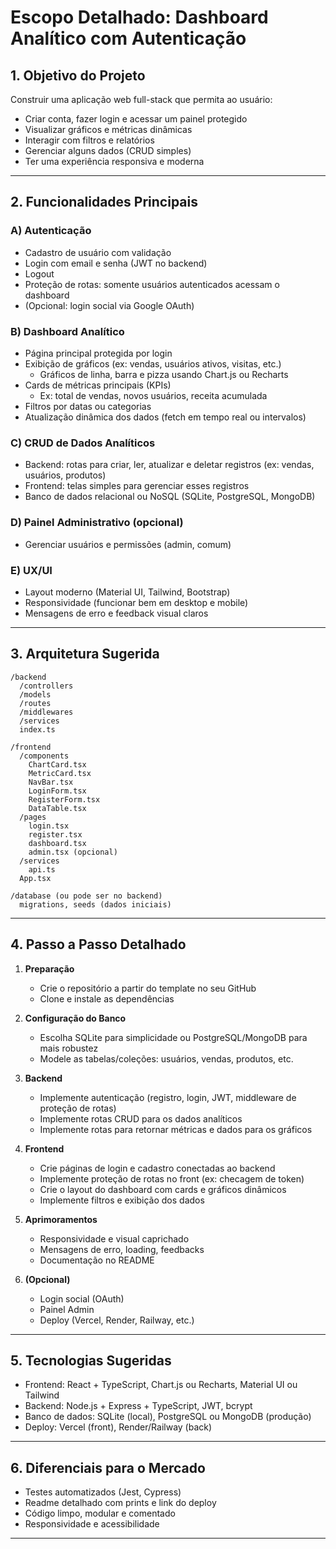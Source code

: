 # Escopo Detalhado: Dashboard Analítico com Autenticação

## 1. Objetivo do Projeto

Construir uma aplicação web full-stack que permita ao usuário:
- Criar conta, fazer login e acessar um painel protegido
- Visualizar gráficos e métricas dinâmicas
- Interagir com filtros e relatórios
- Gerenciar alguns dados (CRUD simples)
- Ter uma experiência responsiva e moderna

---

## 2. Funcionalidades Principais

### A) Autenticação
- Cadastro de usuário com validação
- Login com email e senha (JWT no backend)
- Logout
- Proteção de rotas: somente usuários autenticados acessam o dashboard
- (Opcional: login social via Google OAuth)

### B) Dashboard Analítico
- Página principal protegida por login
- Exibição de gráficos (ex: vendas, usuários ativos, visitas, etc.)
    - Gráficos de linha, barra e pizza usando Chart.js ou Recharts
- Cards de métricas principais (KPIs)
    - Ex: total de vendas, novos usuários, receita acumulada
- Filtros por datas ou categorias
- Atualização dinâmica dos dados (fetch em tempo real ou intervalos)

### C) CRUD de Dados Analíticos
- Backend: rotas para criar, ler, atualizar e deletar registros (ex: vendas, usuários, produtos)
- Frontend: telas simples para gerenciar esses registros
- Banco de dados relacional ou NoSQL (SQLite, PostgreSQL, MongoDB)

### D) Painel Administrativo (opcional)
- Gerenciar usuários e permissões (admin, comum)

### E) UX/UI
- Layout moderno (Material UI, Tailwind, Bootstrap)
- Responsividade (funcionar bem em desktop e mobile)
- Mensagens de erro e feedback visual claros

---

## 3. Arquitetura Sugerida

```
/backend
  /controllers
  /models
  /routes
  /middlewares
  /services
  index.ts

/frontend
  /components
    ChartCard.tsx
    MetricCard.tsx
    NavBar.tsx
    LoginForm.tsx
    RegisterForm.tsx
    DataTable.tsx
  /pages
    login.tsx
    register.tsx
    dashboard.tsx
    admin.tsx (opcional)
  /services
    api.ts
  App.tsx

/database (ou pode ser no backend)
  migrations, seeds (dados iniciais)
```

---

## 4. Passo a Passo Detalhado

1. **Preparação**
   - Crie o repositório a partir do template no seu GitHub
   - Clone e instale as dependências

2. **Configuração do Banco**
   - Escolha SQLite para simplicidade ou PostgreSQL/MongoDB para mais robustez
   - Modele as tabelas/coleções: usuários, vendas, produtos, etc.

3. **Backend**
   - Implemente autenticação (registro, login, JWT, middleware de proteção de rotas)
   - Implemente rotas CRUD para os dados analíticos
   - Implemente rotas para retornar métricas e dados para os gráficos

4. **Frontend**
   - Crie páginas de login e cadastro conectadas ao backend
   - Implemente proteção de rotas no front (ex: checagem de token)
   - Crie o layout do dashboard com cards e gráficos dinâmicos
   - Implemente filtros e exibição dos dados

5. **Aprimoramentos**
   - Responsividade e visual caprichado
   - Mensagens de erro, loading, feedbacks
   - Documentação no README

6. **(Opcional)**
   - Login social (OAuth)
   - Painel Admin
   - Deploy (Vercel, Render, Railway, etc.)

---

## 5. Tecnologias Sugeridas

- Frontend: React + TypeScript, Chart.js ou Recharts, Material UI ou Tailwind
- Backend: Node.js + Express + TypeScript, JWT, bcrypt
- Banco de dados: SQLite (local), PostgreSQL ou MongoDB (produção)
- Deploy: Vercel (front), Render/Railway (back)

---

## 6. Diferenciais para o Mercado

- Testes automatizados (Jest, Cypress)
- Readme detalhado com prints e link do deploy
- Código limpo, modular e comentado
- Responsividade e acessibilidade

---